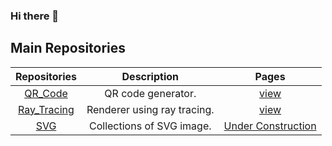 ### Hi there 👋


## Main Repositories
| Repositories | Description | Pages |
|:-:|:-:|:-:|
| [QR_Code](https://github.com/KTeruuchi/QR_Code) | QR code generator. | [view](https://kteruuchi.github.io/QR_Code/) |
| [Ray_Tracing](https://github.com/KTeruuchi/Ray_Tracing) | Renderer using ray tracing. | [view](https://kteruuchi.github.io/Ray_Tracing/) |
| [SVG]() | Collections of SVG image. | [Under Construction]() |


<!--
**KTeruuchi/KTeruuchi** is a ✨ _special_ ✨ repository because its `README.md` (this file) appears on your GitHub profile.

Here are some ideas to get you started:

- 🔭 I’m currently working on ...
- 🌱 I’m currently learning ...
- 👯 I’m looking to collaborate on ...
- 🤔 I’m looking for help with ...
- 💬 Ask me about ...
- 📫 How to reach me: ...
- 😄 Pronouns: ...
- ⚡ Fun fact: ...
-->
